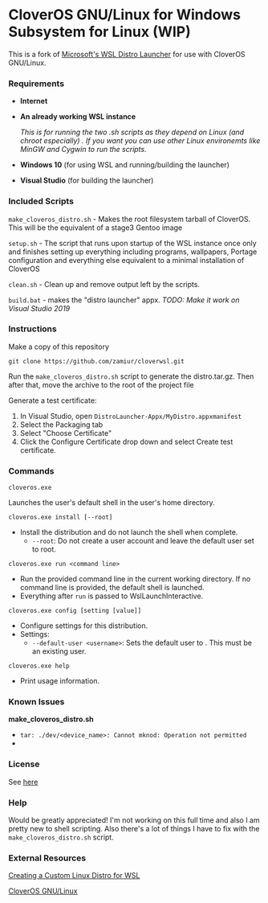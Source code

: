 # CloverOS GNU/Linux for Windows Subsystem for Linux (WIP)

This is a fork of [Microsoft's WSL Distro Launcher](https://github.com/microsoft/WSL-DistroLauncher) for use with CloverOS GNU/Linux.

### Requirements

- **Internet**

- **An already working WSL instance** 

  *This is for running the two .sh scripts as they depend on Linux (and chroot especially) . If you want you can use other Linux environemts like MinGW and Cygwin to run the scripts.*

- **Windows 10** (for using WSL and running/building the launcher)

- **Visual Studio** (for building the launcher)

### Included Scripts

`make_cloveros_distro.sh` - Makes the root filesystem tarball of CloverOS. This will be the equivalent of a stage3 Gentoo image

`setup.sh` - The script that runs upon startup of the WSL instance once only and finishes setting up everything including programs, wallpapers, Portage configuration and everything else equivalent to a minimal installation of CloverOS

`clean.sh` - Clean up and remove output left by the scripts.

`build.bat` - makes the "distro launcher" appx. *TODO: Make it work on Visual Studio 2019*

### Instructions

Make a copy of this repository

```
git clone https://github.com/zamiur/cloverwsl.git
```

Run the `make_cloveros_distro.sh` script to generate the distro.tar.gz. Then after that, move the archive to the root of the project file

Generate a test certificate:

1. In Visual Studio, open `DistroLauncher-Appx/MyDistro.appxmanifest`
2. Select the Packaging tab
3. Select "Choose Certificate"
4. Click the Configure Certificate drop down and select Create test certificate.

### Commands

`cloveros.exe`

Launches the user's default shell in the user's home directory.

`cloveros.exe install [--root]`

- Install the distribution and do not launch the shell when complete.
  - `--root`: Do not create a user account and leave the default user set to root.

`cloveros.exe run <command line>`

- Run the provided command line in the current working directory. If no command line is provided, the default shell is launched.
- Everything after `run` is passed to WslLaunchInteractive.

`cloveros.exe config [setting [value]]`

- Configure settings for this distribution.
- Settings:
  - `--default-user <username>`: Sets the default user to <username>. This must be an existing user.

`cloveros.exe help`

- Print usage information.

### Known Issues

**make_cloveros_distro.sh**

- `tar: ./dev/<device_name>: Cannot mknod: Operation not permitted`
- 

### License

See [here](/LICENSE)

### Help

Would be greatly appreciated! I'm not working on this full time and also I am pretty new to shell scripting. Also there's a lot of things I have to fix with the `make_cloveros_distro.sh` script.

### External Resources

[Creating a Custom Linux Distro for WSL](https://docs.microsoft.com/en-us/windows/wsl/build-custom-distro)

[CloverOS GNU/Linux](https://cloveros.ga)